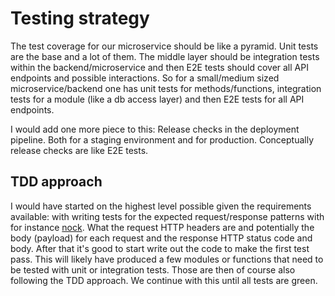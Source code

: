 # Testing strategy

The test coverage for our microservice should be like a pyramid. Unit tests are the base and a lot of them. The middle layer should be integration tests within the backend/microservice and then E2E tests should cover all API endpoints and possible interactions.
So for a small/medium sized microservice/backend one has unit tests for methods/functions, integration tests for a module (like a db access layer) and then E2E tests for all API endpoints.

I would add one more piece to this: Release checks in the deployment pipeline. Both for a staging environment and for production. Conceptually release checks are like E2E tests.

## TDD approach

I would have started on the highest level possible given the requirements available: with writing tests for the expected request/response patterns with for instance [nock](https://github.com/nock/nock). What the request HTTP headers are and potentially the body (payload) for each request and the response HTTP status code and body.
After that it's good to start write out the code to make the first test pass.
This will likely have produced a few modules or functions that need to be tested with unit or integration tests.
Those are then of course also following the TDD approach.
We continue with this until all tests are green.
